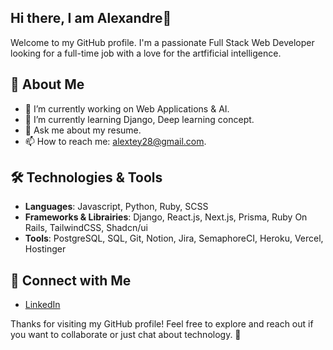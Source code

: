 ## Hi there, I am Alexandre👋

Welcome to my GitHub profile. I'm a passionate Full Stack Web Developer looking for a full-time job with a love for the artfificial intelligence.

## 🚀 About Me

- 🔭 I’m currently working on Web Applications & AI.
- 🌱 I’m currently learning Django, Deep learning concept.
- 💬 Ask me about my resume.
- 📫 How to reach me: [alextey28@gmail.com](alextey28@gmail.com).

## 🛠️ Technologies & Tools

- **Languages**: Javascript, Python, Ruby, SCSS
- **Frameworks & Librairies**: Django, React.js, Next.js, Prisma, Ruby On Rails, TailwindCSS, Shadcn/ui
- **Tools**: PostgreSQL, SQL, Git, Notion, Jira, SemaphoreCI, Heroku, Vercel, Hostinger


## 🤝 Connect with Me

- [LinkedIn](https://www.linkedin.com/in/alexandre-teyssier/L)

Thanks for visiting my GitHub profile! Feel free to explore and reach out if you want to collaborate or just chat about technology. 🚀

<!--
I am a Software Engineer for almost 3 years, I am passionate about data and artificial intelligence, with solid experience in the tech industry acquired during my studies and professional projects. After completing a curriculum in Application Development (level 6 bac+3/4), I decided to resume my studies to specialize in Data & AI Engineering. Starting in October 2024, I will have the opportunity to apply my skills in a company through a work-study program. 💻

- 🔭 I’m currently working on my Data & IA Skills, also I start a cursus in Data & IA Engineering at Wild Code School. 
- 👯 I’m looking to an internship for October 2024 to master my Data & IA Skills.
- 💬 Ask me about my resume or click the link in my bio to see my portfolio if you want more information
- 📫 How to reach me: alextey28@gmail.com


I’m currently learning SQL for Big Data and Python advanced stuff to apply my skills in Deep Learning, Machine Learning, Data & IA.
 -->
<!--
**Alex-Teyss/Alex-Teyss** is a ✨ _special_ ✨ repository because its `README.md` (this file) appears on your GitHub profile.

Here are some ideas to get you started:

- 🌱 
- 💬 Ask me about ...
- 📫 How to reach me: ...
-->

